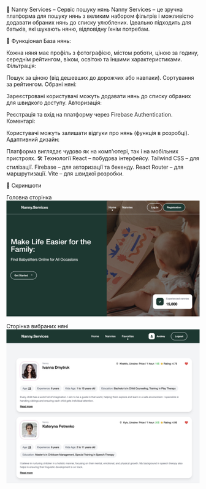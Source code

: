🍼 Nanny Services – Сервіс пошуку нянь
Nanny Services – це зручна платформа для пошуку нянь з великим набором фільтрів і можливістю додавати обраних нянь до списку улюблених. Ідеально підходить для батьків, які шукають няню, відповідну їхнім потребам.

🚀 Функціонал
База нянь:

Кожна няня має профіль з фотографією, містом роботи, ціною за годину, середнім рейтингом, віком, освітою та іншими характеристиками.
Фільтрація:

Пошук за ціною (від дешевших до дорожчих або навпаки).
Сортування за рейтингом.
Обрані няні:

Зареєстровані користувачі можуть додавати нянь до списку обраних для швидкого доступу.
Авторизація:

Реєстрація та вхід на платформу через Firebase Authentication.
Коментарі:

Користувачі можуть залишати відгуки про нянь (функція в розробці).
Адаптивний дизайн:

Платформа виглядає чудово як на комп'ютері, так і на мобільних пристроях.
🛠 Технології
React – побудова інтерфейсу.
Tailwind CSS – для стилізації.
Firebase – для авторизації та бекенду.
React Router – для маршрутизації.
Vite – для швидкої розробки.

📸 Скриншоти

Головна сторінка
![Головна сторінка](./public/Nanny-Services-screen-favorite.jpeg)

Сторінка вибраних няні
![Сторінкая нянь](./public/Nanny-Services-screen-home.jpeg)
